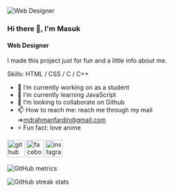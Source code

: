 ![Web Designer](https://www.canva.com/design/DAGHXAcvqlY/BOL25AiY-TTg369m8xrlBQ/view?utm_content=DAGHXAcvqlY&utm_campaign=designshare&utm_medium=link&utm_source=editor)

### Hi there 👋, I'm Masuk
#### Web Designer

I made this project just for fun and a little info about me.

Skills:  HTML / CSS / C / C++

- 🔭 I’m currently working on as a student 
- 🌱 I’m currently learning JavaScript 
- 👯 I’m looking to collaborate on Github 
- 📫 How to reach me: reach me through my mail =>mdrahmanfardin@gmail.com 
- ⚡ Fun fact: love anime 


[<img src='https://cdn.jsdelivr.net/npm/simple-icons@3.0.1/icons/github.svg' alt='github' height='40'>](https://github.com/MasukRahaman)  [<img src='https://cdn.jsdelivr.net/npm/simple-icons@3.0.1/icons/facebook.svg' alt='facebook' height='40'>](https://www.facebook.com/MasukRahman.01)  [<img src='https://cdn.jsdelivr.net/npm/simple-icons@3.0.1/icons/instagram.svg' alt='instagram' height='40'>](https://www.instagram.com/masukrahman.01/)  

![GitHub metrics](https://metrics.lecoq.io/MasukRahaman)  

![GitHub streak stats](https://streak-stats.demolab.com/?user=MasukRahaman)  

